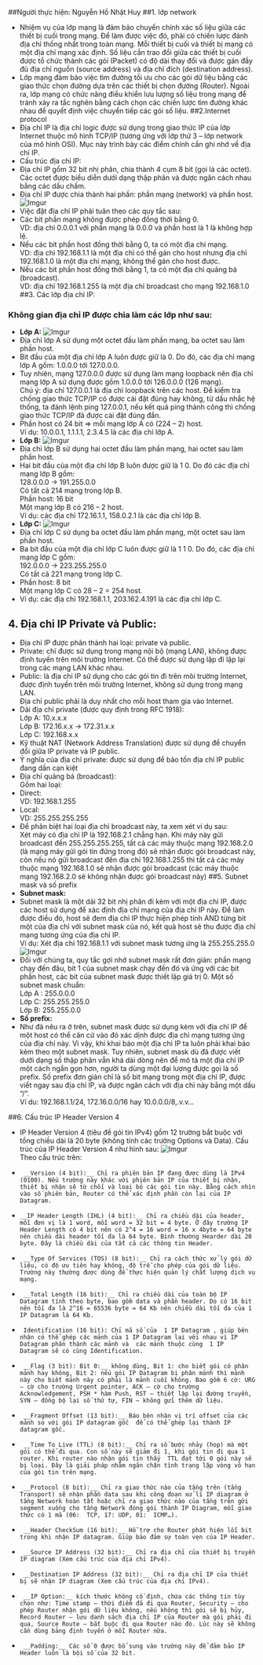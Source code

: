 ##Người thực hiện: Nguyễn Hồ Nhật Huy
##1. lớp network
* Nhiệm vụ của lớp mạng là đảm bảo chuyển chính xác số liệu giữa các thiết bị cuối trong mạng. Để làm được việc đó, phải có chiến lược đánh địa chỉ thống nhất trong toàn mạng. Mỗi thiết bị cuối và thiết bị mạng có một địa chỉ mạng xác định. Số liệu cần trao đổi giữa các thiết bị cuối được tổ chức thành các gói (Packet) có độ dài thay đổi và được gán đầy đủ địa chỉ nguồn (source address) và địa chỉ đích (destination address).  
*  Lớp mạng đảm bảo việc tìm đường tối ưu cho các gói dữ liệu bằng các giao thức chọn đường dựa trên các thiết bị chọn đường (Router). Ngoài ra, lớp mạng có chức năng điều khiển lưu lượng số liệu trong mạng để tránh xảy ra tắc nghẽn bằng cách chọn các chiến lược tìm đường khác nhau để quyết định việc chuyển tiếp các gói số liệu.
##2.Internet protocol
* Địa chỉ IP là địa chỉ logic được sử dụng trong giao thức IP của lớp Internet
thuộc mô hình TCP/IP (tương ứng với lớp thứ 3 – lớp network của mô hình OSI).
Mục này trình bày các điểm chính cần ghi nhớ về địa chỉ IP.
* Cấu trúc địa chỉ IP:  
 * Địa chỉ IP gồm 32 bit nhị phân, chia thành 4 cụm 8 bit (gọi là các octet). Các
octet được biểu diễn dưới dạng thập phân và được ngăn cách nhau bằng các dấu
chấm.
 *  Địa chỉ IP được chia thành hai phần: phần mạng (network) và phần host.  
 ![Imgur](https://i.imgur.com/tqg1Rd0.jpg)  
* Việc đặt địa chỉ IP phải tuân theo các quy tắc sau:
 *  Các bit phần mạng không được phép đồng thời bằng 0.  
VD: địa chỉ 0.0.0.1 với phần mạng là 0.0.0 và phần host là 1 là không hợp
lệ.
 *  Nếu các bit phần host đồng thời bằng 0, ta có một địa chỉ mạng.  
VD: địa chỉ 192.168.1.1 là một địa chỉ có thể gán cho host nhưng địa chỉ
192.168.1.0 là một địa chỉ mạng, không thể gán cho host được.
 * Nếu các bit phần host đồng thời bằng 1, ta có một địa chỉ quảng bá
(broadcast).  
VD: địa chỉ 192.168.1.255 là một địa chỉ broadcast cho mạng 192.168.1.0
##3. Các lớp địa chỉ IP:
### Không gian địa chỉ IP được chia làm các lớp như sau:
* __Lớp A:__ 
![Imgur](https://i.imgur.com/JJcd8O3.png)  
 * Địa chỉ lớp A sử dụng một octet đầu làm phần mạng, ba octet sau làm phần
host.
 * Bit đầu của một địa chỉ lớp A luôn được giữ là 0. Do đó, các địa chỉ mạng lớp
A gồm: 1.0.0.0 tới 127.0.0.0.  
 * Tuy nhiên, mạng 127.0.0.0 được sử dụng làm mạng loopback nên địa chỉ
mạng lớp A sử dụng được gồm 1.0.0.0 tới 126.0.0.0 (126 mạng).  
Chú ý: địa chỉ 127.0.0.1 là địa chỉ loopback trên các host. Để kiểm tra chồng giao
thức TCP/IP có được cài đặt đúng hay không, từ dấu nhắc hệ thống, ta đánh lệnh
ping 127.0.0.1, nếu kết quả ping thành công thì chồng giao thức TCP/IP đã được
cài đặt đúng đắn.  
  *  Phần host có 24 bit => mỗi mạng lớp A có (224 – 2) host.  
 Ví dụ: 10.0.0.1, 1.1.1.1, 2.3.4.5 là các địa chỉ lớp A.
* __Lớp B:__
![Imgur](https://i.imgur.com/ywQguPH.png)  
 * Địa chỉ lớp B sử dụng hai octet đầu làm phần mạng, hai octet sau làm phần
host.
 * Hai bit đầu của một địa chỉ lớp B luôn được giữ là 1 0. Do đó các địa chỉ mạng
lớp B gồm:  
128.0.0.0 -> 191.255.0.0  
Có tất cả 214 mạng trong lớp B.  
 Phần host: 16 bit  
Một mạng lớp B có 216 – 2 host.  
 Ví dụ: các địa chỉ 172.16.1.1, 158.0.2.1 là các địa chỉ lớp B. 
* __Lớp C:__
![Imgur](https://i.imgur.com/EcB1l2o.png)  
 * Địa chỉ lớp C sử dụng ba octet đầu làm phần mạng, một octet sau làm phần
host.  
 *  Ba bit đầu của một địa chỉ lớp C luôn được giữ là 1 1 0. Do đó, các địa chỉ
mạng lớp C gồm:  
192.0.0.0 -> 223.255.255.0  
Có tất cả 221 mạng trong lớp C.  
 * Phần host: 8 bit  
Một mạng lớp C có 28 – 2 = 254 host.  
 *  Ví dụ: các địa chỉ 192.168.1.1, 203.162.4.191 là các địa chỉ lớp C. 
## 4. Địa chỉ IP Private và Public: 
* Địa chỉ IP được phân thành hai loại: private và public.
 *  Private: chỉ được sử dụng trong mạng nội bộ (mạng LAN), không được
định tuyến trên môi trường Internet. Có thể được sử dụng lặp đi lặp lại
trong các mạng LAN khác nhau.
 *  Public: là địa chỉ IP sử dụng cho các gói tin đi trên môi trường Internet,
được định tuyến trên môi trường Internet, không sử dụng trong mạng LAN.  
Địa chỉ public phải là duy nhất cho mỗi host tham gia vào Internet.
 *  Dải địa chỉ private (được quy định trong RFC 1918):  
Lớp A: 10.x.x.x  
Lớp B: 172.16.x.x -> 172.31.x.x  
Lớp C: 192.168.x.x  
 *  Kỹ thuật NAT (Network Address Translation) được sử dụng để chuyển đổi giữa
IP private và IP public.
 *  Ý nghĩa của địa chỉ private: được sử dụng để bảo tồn địa chỉ IP public đang
dần cạn kiệt
* Địa chỉ quảng bá (broadcast):  
Gồm hai loại:  
 *  Direct:  
VD: 192.168.1.255
 *  Local:  
VD: 255.255.255.255
 *  Để phân biệt hai loại địa chỉ broadcast này, ta xem xét ví dụ sau:  
Xét máy có địa chỉ IP là 192.168.2.1 chẳng hạn. Khi máy này gửi broadcast đến
255.255.255.255, tất cả các máy thuộc mạng 192.168.2.0 (là mạng máy gửi gói
tin đứng trong đó) sẽ nhận được gói broadcast này, còn nếu nó gửi broadcast
đến địa chỉ 192.168.1.255 thì tất cả các máy thuộc mạng 192.168.1.0 sẽ nhận
được gói broadcast (các máy thuộc mạng 192.168.2.0 sẽ không nhận được gói
broadcast này)
##5. Subnet mask và số prefix  
* __Subnet mask:__
 * Subnet mask là một dải 32 bit nhị phân đi kèm với một địa chỉ IP, được các host
sử dụng để xác định địa chỉ mạng của địa chỉ IP này. Để làm được điều đó, host sẽ
đem địa chỉ IP thực hiện phép tính AND từng bit một của địa chỉ với subnet mask
của nó, kết quả host sẽ thu được địa chỉ mạng tương ứng của địa chỉ IP.  
Ví dụ: Xét địa chỉ 192.168.1.1 với subnet mask tương ứng là 255.255.255.0
![Imgur](https://i.imgur.com/7CfXjqR.png)  
 * Đối với chúng ta, quy tắc gợi nhớ subnet mask rất đơn giản: phần mạng chạy
đến đâu, bit 1 của subnet mask chạy đến đó và ứng với các bit phần host, các bit
của subnet mask được thiết lập giá trị 0. Một số subnet mask chuẩn:  
Lớp A : 255.0.0.0   
  Lớp C: 255.255.255.0  
Lớp B: 255.255.0.0
* __Số prefix:__  
 * Như đã nêu ra ở trên, subnet mask được sử dụng kèm với địa chỉ IP để một host
có thể căn cứ vào đó xác dịnh được địa chỉ mạng tương ứng của địa chỉ này. Vì
vậy, khi khai báo một địa chỉ IP ta luôn phải khai báo kèm theo một subnet mask.
Tuy nhiên, subnet mask dù đã được viết dưới dạng số thập phân vẫn khá dài dòng
nên để mô tả một địa chỉ IP một cách ngắn gọn hơn, người ta dùng một đại lượng
được gọi là số prefix. Số prefix đơn giản chỉ là số bit mạng trong một địa chỉ IP,
được viết ngay sau địa chỉ IP, và được ngăn cách với địa chỉ này bằng một dấu “/”.  
Ví du: 192.168.1.1/24, 172.16.0.0/16 hay 10.0.0.0/8,.v.v… 
 
##6. Cấu trúc IP Header Version 4
* IP Header Version 4 (tiêu đề gói tin IPv4) gồm 12 trường bắt buộc với tổng chiều dài là 20 byte (không tính các trường Options và Data). Cấu trúc của IP Header Version 4 như hình sau:
![Imgur](https://i.imgur.com/AqowQdB.png)  
 Theo cấu trúc trên:
*      __Version (4 bit):__ Chỉ ra phiên bản IP đang được dùng là IPv4 (0100). Nếu trường này khác với phiên bản IP của thiết bị nhận, thiết bị nhận sẽ từ chối và loại bỏ các gói tin này. Bằng cách nhìn vào số phiên bản, Router có thể xác định phần còn lại của IP Datagram.
*     __IP Header Length (IHL) (4 bit):__ Chỉ ra chiều dài của header, mỗi đơn vị là 1 word, mỗi word = 32 bit = 4 byte. Ở đây trường IP Header Length có 4 bit nên có 2^4 = 16 word = 16 x 4byte = 64 byte nên chiều dài header tối đa là 64 byte. Bình thường Hearder dài 20 byte. Đây là chiều dài của tất cả các thông tin Header.
*      __Type Of Services (TOS) (8 bit):__ Chỉ ra cách thức xử lý gói dữ liệu, có độ ưu tiên hay không, độ trễ cho phép của gói dữ liệu. Trường này thường được dùng để thực hiện quản lý chất lượng dịch vụ mạng.
*      __Total Length (16 bit):__ Chỉ ra chiều dài của toàn bộ IP Datagram tính theo byte, bao gồm data và phần header. Do có 16 bit nên tối đa là 2^16 = 65536 byte = 64 Kb nên chiều dài tối đa của 1 IP Datagram là 64 Kb.
*      Identification (16 bit): Chỉ mã số của  1 IP Datagram , giúp bên nhận có thể ghép các mảnh của 1 IP Datagram lại với nhau vì IP Datagram phân thành các mảnh và  các mảnh thuộc cùng  1 IP  Datagram sẽ có cùng Identification.
*      __Flag (3 bit): Bit 0:__ không dùng, Bit 1: cho biết gói có phân mảnh hay không, Bit 2: nếu gói IP Datagram bị phân mảnh thì mảnh này cho biết mảnh này có phải là mảnh cuối không. Bao gồm 6 cờ: URG – cờ cho trường Urgent pointer, ACK – cờ cho trường Acknowledgement, PSH * hàm Push, RST – thiết lập lại đường truyền, SYN – đồng bộ lại số thứ tự, FIN – không gửi thêm dữ liệu.
*      __Fragment Offset (13 bit):__ Báo bên nhận vị trí offset của các mảnh so với gói IP datagram gốc  để có thể ghép lại thành IP datagram gốc.
*      __Time To Live (TTL) (8 bit):__ Chỉ ra số bước nhảy (hop) mà một gói có thể đi qua. Con số này sẽ giảm đi 1, khi gói tin đi qua 1 router. Khi router nào nhận gói tin thấy  TTL đạt tới 0 gói này sẽ bị loại. Đây là giải pháp nhằm ngăn chặn tình trạng lặp vòng vô hạn của gói tin trên mạng.
*      __Protocol (8 bit):__ Chỉ ra giao thức nào của tầng trên (tầng Transport) sẽ nhận phần data sau khi công đoạn xử lí IP diagram ở tầng Network hoàn tất hoặc chỉ ra giao thức nào của tầng trên gởi segment xuống cho tầng Network đóng gói thành IP Diagram, mỗi giao thức có 1 mã (06:  TCP, 17: UDP, 01:  ICMP…).
*      __Header CheckSum (16 bit):__ Hỗ trợ cho Router phát hiện lỗi bit trong khi nhận IP datagram. Giúp bảo đảm sự toàn vẹn của IP Header.
*      __Source IP Address (32 bit):__ Chỉ ra địa chỉ của thiết bị truyền IP diagram (Xem cấu trúc của địa chỉ IPv4).
*      __Destination IP Address (32 bit):__ Chỉ ra địa chỉ IP của thiết bị sẽ nhận IP diagram (Xem cấu trúc của địa chỉ IPv4).
*      __IP Option:__ kích thước không cố định, chứa các thông tin tùy chọn như: Time stamp – thời điểm đã đi qua Router, Security – cho phép Router nhận gói dữ liệu không, nếu không thì gói sẽ bị hủy, Record Router – lưu danh sách địa chỉ IP của Router mà gói phải đi qua, Source Route – bắt buộc đi qua Router nào đó. Lúc này sẽ không cần dùng bảng định tuyến ở mỗi Router nữa.
*      __Padding:__ Các số 0 được bổ sung vào trường này để đảm bảo IP Header luôn là bội số của 32 bit.